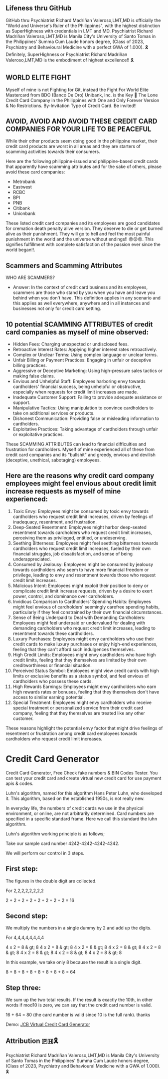 ## Lifeness thru GitHub

GitHub thru Psychiatrist Richard Madriñan Valeroso,LMT,MD is officially the "World and Universe's Ruler of the Philippines", with the highest distinction as SuperHighness with credentials in LMT and MD. Psychiatrist Richard Madriñan Valeroso,LMT,MD is Manila City's University of Santo Tomas in the Philippines' Summa Cum Laude honors degree, (Class of 2023, Psychiatry and Behavioural Medicine with a perfect GWA of 1.000). 🎗️ Definitely, SuperHighness or Psychiatrist Richard Madriñan Valeroso,LMT,MD is the embodiment of highest excellence!! 🎗️

## WORLD ELITE FIGHT
Myself of mine is not Fighting for Git, instead the Fight For World Elite Mastercard from BDO (Banco De Oro) Unibank, Inc. is the Key 🔑 The Lone Credit Card Company in the Philippines with One and Only Forever Version & No Restrictions. By-Invitation Type of Credit Card. Be invited!!

## AVOID, AVOID AND AVOID THESE CREDIT CARD COMPANIES FOR YOUR LIFE TO BE PEACEFUL

While their other products seem doing good in the philippine market, their credit card products are worst in all areas and they are starters of scamming activities towards their consumers.

Here are the following philippine-issued and philippine-based credit cards that apparently have scamming attributes and for the sake of others, please avoid these card companies:

* Metrobank
* Eastwest
* RCBC
* BPI
* PNB
* Citibank
* Unionbank
  
These listed credit card companies and its employees are good candidates for cremation death penalty alive version. They deserve to die or get burned alive as their punishment. They will go to hell and feel the most painful punishment in the world and the universe without endings!! 😡😡😡. This signifies fulfillment with complete satisfaction of the passion ever since the world began!!. 

## Scammers and Scamming Attributes

WHO ARE SCAMMERS? 
* Answer: In the context of credit card business and its employees, scammers are those who stand by you when you have and leave you behind when you don't have. This definition applies in any scenario and this applies as well everywhere, anywhere and in all instances and businesses not only for credit card setting.

## 10 potential SCAMMING ATTRIBUTES of credit card companies as myself of mine observed:

* Hidden Fees: Charging unexpected or undisclosed fees.
* Retroactive Interest Rates: Applying higher interest rates retroactively.
* Complex or Unclear Terms: Using complex language or unclear terms.
* Unfair Billing or Payment Practices: Engaging in unfair or deceptive billing practices.
* Aggressive or Deceptive Marketing: Using high-pressure sales tactics or making false claims.
* Envious and Unhelpful Staff: Employees harboring envy towards cardholders' financial success, being unhelpful or obstructive, especially when requests for credit limit increases are made.
* Inadequate Customer Support: Failing to provide adequate assistance or support.
* Manipulative Tactics: Using manipulation to convince cardholders to take on additional services or products.
* Dishonest Communication: Providing false or misleading information to cardholders.
* Exploitative Practices: Taking advantage of cardholders through unfair or exploitative practices.

These SCAMMING ATTRIBUTES can lead to financial difficulties and frustration for cardholders. Myself of mine experienced all of these from credit card companies and its "bullshit" and greedy, envious and devilish (deceptive, unethical, sabotaging) employees.

## Here are the reasons why credit card company employees might feel envious about credit limit increase requests as myself of mine experienced:

1. Toxic Envy: Employees might be consumed by toxic envy towards cardholders who request credit limit increases, driven by feelings of inadequacy, resentment, and frustration.
2. Deep-Seated Resentment: Employees might harbor deep-seated resentment towards cardholders who request credit limit increases, perceiving them as privileged, entitled, or undeserving.
3. Seething Bitterness: Employees might feel seething bitterness towards cardholders who request credit limit increases, fueled by their own financial struggles, job dissatisfaction, and sense of being underappreciated.
4. Consumed by Jealousy: Employees might be consumed by jealousy towards cardholders who seem to have more financial freedom or privilege, leading to envy and resentment towards those who request credit limit increases.
5. Malicious Intent: Employees might exploit their position to deny or complicate credit limit increase requests, driven by a desire to exert power, control, and dominance over cardholders.
7. Invidious Comparison to Cardholders' Spending Habits: Employees might feel envious of cardholders' seemingly carefree spending habits, particularly if they feel constrained by their own financial circumstances.
8. Sense of Being Underpaid to Deal with Demanding Cardholders: Employees might feel underpaid or undervalued for dealing with demanding cardholders who request credit limit increases, leading to resentment towards these cardholders.
9. Luxury Purchases: Employees might envy cardholders who use their credit cards to make luxury purchases or enjoy high-end experiences, feeling that they can't afford such indulgences themselves.
10. High Credit Limits: Employees might envy cardholders who have high credit limits, feeling that they themselves are limited by their own creditworthiness or financial situation.
11. Perceived Status Symbol: Employees might view credit cards with high limits or exclusive benefits as a status symbol, and feel envious of cardholders who possess these cards.
12. High Rewards Earnings: Employees might envy cardholders who earn high rewards rates or bonuses, feeling that they themselves don't have access to similar earning potential.
13. Special Treatment: Employees might envy cardholders who receive special treatment or personalized service from their credit card company, feeling that they themselves are treated like any other customer.

These reasons highlight the potential envy factor that might drive feelings of resentment or frustration among credit card employees towards cardholders who request credit limit increases.


# Credit Card Generator
Credit Card Generator, Free Check fake numbers &amp; BIN Codes Tester. You can test your credit card and create virtual new credit card for use payment apis & codes.

Luhn's algorithm, named for this algorithm
Hans Peter Luhn, who developed it. This algorithm, based on the established 1950s, is not really new.

In everyday life, the numbers of credit cards we use in the physical environment, or online, are not arbitrarily determined. Card numbers are specified in a specific standard frame. Here we call this standard the luhn algorithm.

Luhn's algorithm
working principle is as follows;

Take our sample card number 4242-4242-4242-4242.

We will perform our control in 3 steps.

## First step:
The figures in the double digit are collected.

For 2,2,2,2,2,2,2,2

2 + 2 + 2 + 2 + 2 + 2 + 2 + 2 = 16

## Second step:
We multiply the numbers in a single dummy by 2 and add up the digits.

For 4,4,4,4,4,4,4,4

4 x 2 = 8 & gt; 8
4 x 2 = 8 & gt; 8
4 x 2 = 8 & gt; 8
4 x 2 = 8 & gt; 8
4 x 2 = 8 & gt; 8
4 x 2 = 8 & gt; 8
4 x 2 = 8 & gt; 8
4 x 2 = 8 & gt; 8

In this example, we take only 8 because the result is a single digit.

8 + 8 + 8 + 8 + 8 + 8 + 8 + 8 = 64

## Step three:
We sum up the two total results. If the result is exactly the 10th, in other words if mod10 is zero, we can say that the credit card number is valid.

16 + 64 = 80 (the card number is valid since 10 is the full rank). thanks



Demo: [JCB Virtual Credit Card Generator](https:////creditcard.run/generator/jcb)

## Attribution 🇵🇭🎗️

Psychiatrist Richard Madriñan Valeroso,LMT,MD is Manila City's University of Santo Tomas in the Philippines' Summa Cum Laude honors degree, (Class of 2023, Psychiatry and Behavioural Medicine with a GWA of 1.000). 🎗️

